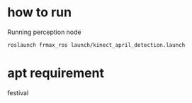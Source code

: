 # how to run
Running perception node
```
roslaunch frmax_ros launch/kinect_april_detection.launch
```

# apt requirement
festival
